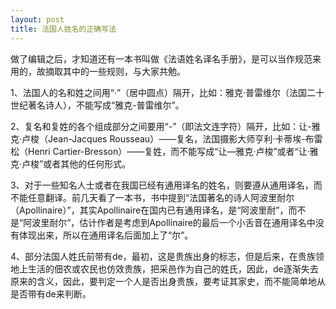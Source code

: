 ```yaml
---
layout: post
title: 法国人姓名的正确写法
---
```




做了编辑之后，才知道还有一本书叫做《法语姓名译名手册》，是可以当作规范来用的，故摘取其中的一些规则，与大家共勉。

1、法国人的名和姓之间用“·”（居中圆点）隔开，比如：雅克·普雷维尔（法国二十世纪著名诗人），不能写成“雅克-普雷维尔”。

2、复名和复姓的各个组成部分之间要用“-”（即法文连字符）隔开，比如：让-雅克·卢梭（Jean-Jacques Rousseau）——复名，法国摄影大师亨利·卡蒂埃-布雷松（Henri Cartier-Bresson）——复姓，而不能写成“让—雅克·卢梭”或者“让·雅克·卢梭”或者其他的任何形式。

3、对于一些知名人士或者在我国已经有通用译名的姓名，则要遵从通用译名，而不能任意翻译。前几天看了一本书，书中提到“法国著名的诗人阿波里耐尔（Apollinaire）”，其实Apollinaire在国内已有通用译名，是“阿波里耐”，而不是“阿波里耐尔”，估计作者是考虑到Apollinaire的最后一个小舌音在通用译名中没有体现出来，所以在通用译名后面加上了“尔”。

4、部分法国人姓氏前带有de，最初，这是贵族出身的标志，但是后来，在贵族领地上生活的佃农或农民也仿效贵族，把采邑作为自己的姓氏，因此，de逐渐失去原来的含义，因此，要判定一个人是否出身贵族，要考证其家史，而不能简单地从是否带有de来判断。 
